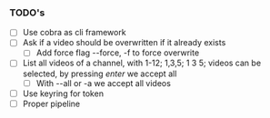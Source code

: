 ### TODO's

- [ ] Use cobra as cli framework
- [ ] Ask if a video should be overwritten if it already exists
  - [ ] Add force flag --force, -f to force overwrite
- [ ] List all videos of a channel, with 1-12; 1,3,5; 1 3 5; videos can be selected, by pressing _enter_ we accept all
  - [ ] With --all or -a we accept all videos
- [ ] Use keyring for token
- [ ] Proper pipeline
